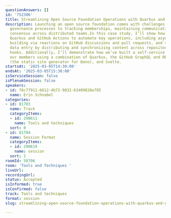```yaml
---
questionAnswers: []
id: '752306'
title: Streamlining Open Source Foundation Operations with Quarkus and GitHub Actions
description: Launching an open source foundation comes with challenges, from establishing
  governance processes to tracking memberships, maintaining communication, and building
  consensus across distributed teams.In this case study, I’ll show how we’ve used
  Quarkus and GitHub Actions to automate key operations, including asynchronous consensus
  building via reactions on GitHub discussions and pull requests, and simplifying
  data entry by distributing and synchronizing content across repositories with event
  hooks. Additionally, I’ll demonstrate how we’ve built a self-service portal for
  our members using a combination of Quarkus, the GitHub GraphQL and REST APIs, Lume
  (the static site generator for Deno), and Svelte.
startsAt: '2025-03-05T14:30:00'
endsAt: '2025-03-05T15:30:00'
isServiceSession: false
isPlenumSession: false
speakers:
- id: f6c77911-6612-4b72-9832-63409826e785
  name: Erin Schnabel
categories:
- id: 81703
  name: Track
  categoryItems:
  - id: 290611
    name: Tools and techniques
  sort: 0
- id: 81704
  name: Session Format
  categoryItems:
  - id: 290619
    name: session
  sort: 1
roomId: 58706
room: 'Tools and Techniques '
liveUrl:
recordingUrl:
status: Accepted
isInformed: true
isConfirmed: false
track: Tools and techniques
format: session
slug: streamlining-open-source-foundation-operations-with-quarkus-and-github-actions

---
```

